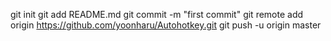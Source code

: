 git init
git add README.md
git commit -m "first commit"
git remote add origin https://github.com/yoonharu/Autohotkey.git
git push -u origin master
